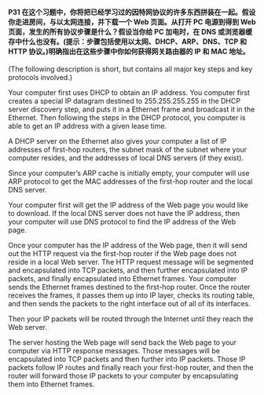 #### P31 在这个习题中，你将把已经学习过的因特网协议的许多东西拼装在一起。假设你走进房间，与以太网连接，并下载一个 Web 页面。从打开 PC 电源到得到 Web 页面，发生的所有协议步骤是什么？假设当你给 PC 加电时，在 DNS 或浏览器缓存中什么也没有。(提示：步骤包括使用以太网、DHCP、ARP、DNS、TCP 和 HTTP 协议。)明确指出在这些步骤中你如何获得网关路由器的 IP 和 MAC 地址。
(The following description is short, but contains all major key steps and key protocols involved.)

Your computer first uses DHCP to obtain an IP address. You computer first creates a special IP datagram destined to 255.255.255.255 in the DHCP server discovery step, and puts it in a Ethernet frame and broadcast it in the Ethernet. Then following the steps in the DHCP protocol, you computer is able to get an IP address with a given lease time. 

A DHCP server on the Ethernet also gives your computer a list of IP addresses of first-hop routers, the subnet mask of the subnet where your computer resides, and the addresses of local DNS servers (if they exist). 

Since your computer’s ARP cache is initially empty, your computer will use ARP protocol to get the MAC addresses of the first-hop router and the local DNS server. 

Your computer first will get the IP address of the Web page you would like to download. If the local DNS server does not have the IP address, then your computer will use DNS protocol to find the IP address of the Web page. 

Once your computer has the IP address of the Web page, then it will send out the HTTP request via the first-hop router if the Web page does not reside in a local Web server. The HTTP request message will be segmented and encapsulated into TCP packets, and then further encapsulated into IP packets, and finally encapsulated into Ethernet frames. Your computer sends the Ethernet frames destined to the first-hop router. Once the router receives the frames, it passes them up into IP layer, checks its routing table, and then sends the packets to the right interface out of all of its interfaces.

Then your IP packets will be routed through the Internet until they reach the Web server.

The server hosting the Web page will send back the Web page to your computer via HTTP response messages. Those messages will be encapsulated into TCP packets and then further into IP packets. Those IP packets follow IP routes and finally reach your first-hop router, and then the router will forward those IP packets to your computer by encapsulating them into Ethernet frames.

